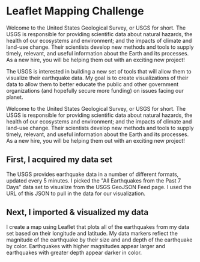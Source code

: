 # Leaflet Mapping Challenge

Welcome to the United States Geological Survey, or USGS for short. The USGS is responsible for providing scientific data about natural hazards, the health of our ecosystems and environment; and the impacts of climate and land-use change. Their scientists develop new methods and tools to supply timely, relevant, and useful information about the Earth and its processes. As a new hire, you will be helping them out with an exciting new project!

The USGS is interested in building a new set of tools that will allow them to visualize their earthquake data. My goal is to create visualizations of their data to allow them to better educate the public and other government organizations (and hopefully secure more funding) on issues facing our planet.

Welcome to the United States Geological Survey, or USGS for short. The USGS is responsible for providing scientific data about natural hazards, the health of our ecosystems and environment; and the impacts of climate and land-use change. Their scientists develop new methods and tools to supply timely, relevant, and useful information about the Earth and its processes. As a new hire, you will be helping them out with an exciting new project!

## First, I acquired my data set

The USGS provides earthquake data in a number of different formats, updated every 5 minutes. I picked the "All Earthquakes from the Past 7 Days" data set to visualize from the USGS GeoJSON Feed page. I used the URL of this JSON to pull in the data for our visualization.

## Next, I imported & visualized my data

I create a map using Leaflet that plots all of the earthquakes from my data set based on their longitude and latitude. My data markers reflect the magnitude of the earthquake by their size and and depth of the earthquake by color. Earthquakes with higher magnitudes appear larger and earthquakes with greater depth appear darker in color.

